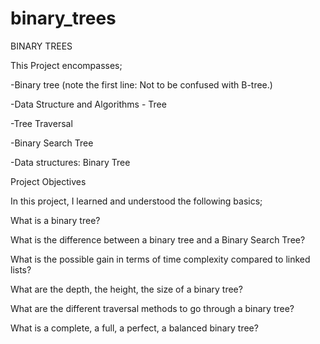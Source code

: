 # binary_trees
BINARY TREES

This Project encompasses;

-Binary tree (note the first line: Not to be confused with B-tree.)

-Data Structure and Algorithms - Tree

-Tree Traversal

-Binary Search Tree

-Data structures: Binary Tree

Project Objectives

In this project, I learned and understood the following basics;

What is a binary tree?

What is the difference between a binary tree and a Binary Search Tree?

What is the possible gain in terms of time complexity compared to linked lists?

What are the depth, the height, the size of a binary tree?

What are the different traversal methods to go through a binary tree?

What is a complete, a full, a perfect, a balanced binary tree?

